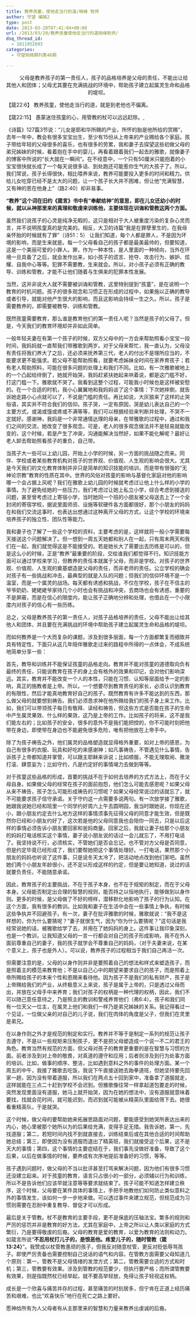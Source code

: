 ```yaml
---
title: 教养孩童，使他走当行的道/晓峰 牧师
author: 守望 编辑2
type: post
date: 2013-03-20T07:41:04+00:00
url: /2013/03/20/教养孩童使他走当行的道晓峰牧师/
dsq_thread_id:
  - 1811952693
categories:
  - 守望网络期刊第46期

---
```

<p class="mceWPmore" title="更多..." align="center">
          父母是教养孩子的第一责任人，孩子的品格培养是父母的责任，不能出让给其他人和团体；父母尤其要在充满挑战的环境中，帮助孩子建立起属灵生命和品格的堤坝。<!--more-->
</p>

<p style="text-align: left;" align="right">
  【箴22:6】 教养孩童，使他走当行的道，就是到老他也不偏离。
</p>

<p style="text-align: left;" align="right">
  【箴22:15】 愚蒙迷住孩童的心，用管教的杖可以远远赶除。<span style="text-decoration: underline;"> </span>
</p>

<p align="left">
  《诗篇》127篇3节说：“儿女是耶和华所赐的产业，所怀的胎是他所给的赏赐”，去年一年中，教会有很多宝宝出生，至少有15份从上帝来的产业赐给各个家庭。孩子带给年轻的父母很多的喜乐，也有很多的劳累，我和妻子去探望这些初做父母的弟兄姊妹的时候，看着抱在手中的婴儿，再看着跟着我们一起去的雅歌，就像妻子的博客中所说的“长大就在一瞬间”。在不经意中，一个只有50厘米只能抱着的小宝宝很快就长成了一个每天说很多话、到处跑还可能惹你生气的大孩子了。所以，我们常说，孩子长得很快，相比喂养来说，教养可能要投入更多的时间和精力。供给儿女吃穿已经不是太大的问题，让一个孩子长大并不困难，但让他“充满智慧，又有神的恩在他身上”（路2:40）却非易事。
</p>

<p align="left">
  <strong>“教养”这个词在旧约《箴言》书中有“奉献给神”的意思，即在儿女还幼小的时候，就以从神那里来的真理和敬虔来训练他，主要体现在训诲和管教这两个方面。</strong><strong></strong>
</p>

<p align="left">
  虽然我们说孩子的心灵是纯净无暇的，这只是相对于大人被重度污染的复杂心灵而言，并不说明孩童真的是完美的。相反，大卫的诗篇“我是在罪孽里生的，在我母亲怀胎的时候就有了罪”（诗51：5） 让我们知道，每个人都是罪人，不是因为环境的影响，而是生来就是。每一个父母看自己的孩子都是最美最帅的，但要知道，这是一个美丽可爱的小罪人。罪，作为一种本性，是人里面的一种倾向，当外在环境一旦具备了之后，就会发作出来，如小孩子的谎言、抢夺、攻击行为、嫉妒、炫耀、自我中心等等。犯罪不需要教，生来就会。所以，对小孩子必须有正确的教导、训练和管教，才能不让他们随着与生俱来的犯罪本性发展。
</p>

<p align="left">
  当然，这并非说大人就不需要被训诲和管教，这里特别提到“孩童”，是在说明一个教育的时机问题。孩子的很多观念和习惯正在形成的过程中，如果施以正确的教导或者引导，就能对他产生很大的影响，而且这影响会持续一生之久。所以，孩子是需要教养的，即需要被教导、训练和管教。
</p>

<p align="left">
  既然孩童需要教育，那么谁是教育他们的第一责任人呢？当然是孩子的父母了。但是，今天我们的教育环境却并非如此简单。
</p>

<p align="left">
  一般年轻夫妻在有第一个孩子的时候，双方父母中的一方会来帮助照看小宝宝一段时间，我妈妈就一直帮我们带雅歌到两岁。对于父母来帮忙，我一直认为，父母没有责任将我们养大了之后，还必须来抚养第三代，老人的付出不是理所应当的，不能要求更不能强求。若父母不能帮助照看，就要考虑姊妹全时间在家养育孩子；若有老人帮助照料，可能在很多问题的处理上和我们不同。比如，有一次雅歌被地上的一个凸起给绊倒了，她就开始哭，我妈赶紧扶她起来哄着说，都是这门槛不好，打这门槛一下。雅歌就不哭了。我看到这整个过程，可能我小时候也是这样被安慰的。在一个合适的时机，我小心翼翼地和我妈妈谈了这个事情：下次她摔倒，就告诉她走路小心点就可以了，不说是门槛的责任。再比如说，大灰狼来了这样的止哭俗语，其实并不符合我们的信仰。孩子哭，一定有原因，哭是幼儿表达自己的一个主要方式，或渴或饿或疼或不满等等，我们可以根据经验来判断并处理，不哭不一定就好。感谢神，我妈是一个非常通情达理的母亲，在带雅歌的过程中，通过和我们之间的交流，她改变了很多观念。可是，老人的很多观念做法并不是轻易就能改变的，这个时候，若是产生了冲突，沟通能解决当然好，如果不能化解呢？最好让老人卸去帮助照看孩子的重负，自己带。
</p>

<p align="left">
  当孩子大一些可以上幼儿园，开始上小学的时候，另一方面的挑战随之而来。同伴、学校或者某些教育机构对孩子的世界观、价值观、人生观的影响会很大。尤其是今天我们的文化教育体制并非只是简单的知识技能的培训，而是带有很强的“无神论宗教”教育的性质在其中。世界的风俗对孩童的影响与基督化家庭对他的影响哪一个会占据上风呢？我们在雅歌上幼儿园的时候就考虑过让他上什么样的小学的事情。为了避免给她的一些压力，我们考虑过让她上私立小学，综合考虑到接送的问题，甚至曾考虑过上寄宿小学，当时她同一个班的小朋友被父母送去上了一个全封闭的寄宿学校，据说里面师资、设施等软硬件各方面都很好，那个小朋友的妈妈在和我们交流这事时，也表达出想通过这种离开父母的方式，让这个学校的环境来培养孩子的独立性、团队性等能力。
</p>

<p align="left">
  我和妻子也了解了一些这个学校的资料，主要考虑的是，这样就将一般小学需要每天接送这个问题解决了。但一想到一周五天她都和别人在一起，只有周末两天和我们在一起，我们就觉得这是不能接受的。若是她长大了需要出去历练是可以的，但是这么小的时候，正是“教养”最重要的阶段，交给谁我们都觉得不行。知识技能方面可以通过学校来学习，但教养的责任本就属于父母，而非是学校。对孩子的世界观、价值观、人生观的奠基塑造是父母的责任，而非老师的责任。公立学校的确会对孩子有一些挑战和冲击，最典型的就是入队的问题；但我们的信仰环境不是一个温室，而是一个属灵的战场。每天都有诱惑和挑战，不仅在学校，孩子在不信主的爷爷奶奶、姥姥姥爷家待几个小时也会有挑战和冲突，去商场也会有诱惑，重要的不是屏蔽，而是在信心的限度内，能让孩子正确地分辨和处理，也借此在一个小限度内对孩子的信心有一些历练。
</p>

<p align="left">
  总之，父母是教养孩子的第一责任人，对孩子品格培养的责任，父母不能出让给其他人和团体，并且要在充满挑战的环境中帮助孩子建立起属灵生命和品格的堤坝。
</p>

<p align="left">
  而如何教养是一个大而复杂的课题，涉及到很多层面，每一个方面都繁复而细致并具有特定性，下面只从这几年陪伴雅歌走过来的路程中所得的一点体会，不成系统地简单分享一些：
</p>

<p align="left">
  首先，教导和训练并不能保证孩童的品格走向。教育并不能对孩童的道德取向负有最终的责任，只能说教育在孩子的身上会有格外的效果和印记，会对他们影响深远。其实，教育并不能改变一个人的本性，只能在习惯、认知等层面给予一定的影响，真正的施教者是上帝。所以，一个想要尽到教育责任的家长，必须认识到教育的有限性，然后才能真地教育好自己的孩子。既然教育有许多不能达到的东西，那么做父母的就要想到祷告。我们必须恳求神在他所赐给我们的孩子身上来工作。比如，我们可以带领孩子每日有敬拜、读经和祷告，但这些方式是否能在孩子的生命中产生属灵果效、什么样的果效，这乃是上帝的工作。比如孩子的将来，这不是我们能左右的；比如孩子的安全，很多的意外不是我们能把控的，你不可能时刻把他带在身边，即使带在身边也不能避免很多危险，唯有把他放在上帝手中。
</p>

<p align="left">
  除了为孩子祷告之外，他们属灵的品格塑造就显得格外重要，如对上帝的感恩，为自己有很多的衣服、玩具和好吃的来感谢神；如凡事祷告，不管遇见什么事情，告诉孩子上帝都知道并掌管，可以跟主耶稣来诉说；比如顺服，不能无理取闹、撒泼打滚、肆意妄为；比如守约，凡是约定好的事情竭力去做到等等。
</p>

<p align="left">
  对于孩童这些品格的形成，首要的挑战不在于如何去培养的方式方法上，而在于父母自身。如果做父母的经常在孩子的面前抱怨，他们怎么可能去感恩呢？如果父母从来不祷告，孩子怎么可能形成祷告的习惯呢？如果父母经常说过的话就忘了，就不可能要求孩子信守承诺。关于守约这一点需要多说两句。有一次放学接了雅歌，她跟我说她已经和班里一个同学约好周六上午去圆明园，我当时跟她说，你现在还小，跟小朋友约定去什么地方这样的事情须事先征得父母的同意才能生效，但是既然你已经和小朋友约好了，这次若是他的父母同意我也会陪你一同去，只是以后这样的事情必须告诉小朋友要回家和爸妈商量。回家之后，我就让妻子给那个小朋友的妈妈打电话核实这个事情，妻子说小朋友说的话过一会儿就忘了，不用打电话了。我坚持说不行，必须核实，不管她们是否会忘记，也不管对方父母是否同意，但是约定毕竟已经形成了，我们要帮她把这个事情处理好。一打电话，果然那个小朋友的妈妈也听说了这件事，只是说冬天太冷了，把活动地点改到他们家吧。虽然她们两个小朋友年龄很小，还不足以形成这样的约定，但是要让她知道，说过的话就要负责任，不能随意承诺。
</p>

<p align="left">
  因此，教育孩子的主要挑战，不在于孩子本身，也不在于规矩的制定，而在于父母本身。父母能否制定出合理的智慧的规则，能否持之以恒地执行，能够做到以身作则。更多的时候，是父母做了不好的榜样，潜移默化地影响了孩子的行为认知。在这个方面，我有很多的教训。比如我和妻子在生活中会在一些事情上争执，有时候这些争执并不回避孩子。有一次，妻子在批评雅歌的时候，雅歌就说：“我不是这样想的，你为什么要猜呢？”妻子就很生气，因为“你为什么要猜呢？”这句话是我经常说她的话，被雅歌给学了去，并用在了她妈妈的身上。这件事让我印象深刻，也是一个教训，让我知道父母的一言一行都会对自己的孩子形成影响，我不在外人面前尊重自己的妻子，我的孩子就学会不尊重自己的妈妈，（对于夫妻来说，在某个意义上，孩子也是外人）。可以说，教养孩子的过程相当于我们自己再活一次。
</p>

<p align="left">
  但需要注意的是，父母的以身作则并非是要照着自己的想法和样式来塑造孩子，而是照着主的模范来教育他；不是以自己心中的期望来要求自己的孩子，而是照着上帝所赐给孩子的本来个性和恩赐来看待他。因为孩子不是我们的私有财产，孩子是上帝赐给我们的产业，从终极意义上来说，孩子是属于上帝的，只是透过父母而出，并放在父母手中来养育；我们对孩子的权柄是一种代理的权柄，因此，我们不可以随己意任意待之，乃是照主的教训和警戒养育他们（弗6:4）。孩子和我们同有一位天父一位主，在属灵上他们和我们一样乃是弟兄姊妹的关系。我记得看过一个见证，一位做父亲的对自己的儿子说，我们在肉体的角度是父子，但我们在灵里是弟兄。
</p>

<p align="left">
  在以身作则之外才是规范的制定和实行。教养并不等于是制定一系列的规范让孩子去遵守，不是以一些规矩来压制孩子，更不是把父母塑造成一个说一不二的君王的角色。教育当然有规范的方面，但父母对孩子的教育更重要的是在智慧与习惯的方面。前者涉及到对上帝的敬畏，对真道的遵守和应用；后者则涉及到行为处事方面的培训。比如，做事的顺序、整洁，比如遇到意料之外的事件的处理方面。某一个周五的中午，我接了雅歌去吃饭，我说下午直接送她去跆拳道班，但她坚持要先回家一趟，因为没有带着道服，所以我们在两点五十回到家中，准备拿了道服就走，这样就能在三点二十赶到学校不会迟到。但雅歌像往常一样拿起道包要走的时候，突然发现里面没有道服，她马上就开始哭，因为在她的想法中，没有道服就意味着要找，找就会花时间，就可能迟到，而迟到就可能被从精英队里面给筛下去。她很看重精英队，于是就哭。
</p>

<p align="left">
  这个时候，做父母的要帮助她来拓展思路面对问题，要能感受到她哭所表达出来的内心，她心里被那个她所以为的后果给充满，变得手足无措。我告诉她，第一，先找道服；第二，若短时间内找不到就直接去，训练结束后或在其他合适的时间帮助她总结；第三，即使因为没有道服而退出了精英班，我们就接受这个后果，这不是天大的事情；第四，这个事情的主要症结在于，我们事先没做好准备，导致了这个后果，以后在做事情的时候，要养成有次序地提前准备好的习惯，等等。
</p>

<p align="left">
  孩子遇到问题时，做父母的不当以批评甚至打骂来解决问题，因为他们有很多习惯还没建立起来。对于孩童的教育，语言只占很小的一部分，必须辅以行为和训练，所以不是告诉他们应该早就注意等等要求就结束了。孩子可能不知道怎样建立秩序，这个时候，父母要在某件具体的事情上，手把手地教他们如何防止类似意料之外的事情发生，该如何一步一步地来做。可以透过事件来建立规范，但规范成为习惯则需要在忍耐中重复教导、督促才可以形成。
</p>

<p align="left">
  最后是关于管教。杖不是教育的主要手段，更不是保底的压轴法宝。繁多的规则和严厉的惩罚并非是教育的好方法，尤其在家庭中，上帝之所以让人类以家庭的方式繁衍，乃是要得敬虔的后裔。父母的教育是爱的教育，以爱为教育的法则和动力。如箴言所说“<strong>不忍用杖打儿子的，是恨恶他。疼爱儿子的，随时管教（箴13:24</strong><strong>）</strong>”。我赞成以杖管教愚顽的孩子，但我反对随意杖管，更反对贬低辱骂孩子。即使严厉责备也需要控制自己说话的语气和内容。在管教方面需要父母知道几个原则：第一，管教不是父母情绪的发泄方式；第二，管教需要合适的方式和时机；第三，管教要有效果。涉及到管教的规范要少，但执行要严格；而所谓管教要有效果，则是指既然杖已经举起，就不要高举轻放，免得让孩子轻视这权柄。
</p>

<p align="left">
  成长是一个欣喜与痛苦并存的过程，甚至痛苦的时刻居多，但宁肯在正道上经历痛苦和艰难，也比“欢喜快乐”地行在死亡之路上要好。
</p>

<p align="left">
  愿神给所有为人父母者有从主那里来的智慧和力量来教养出虔诚的后裔。
</p>